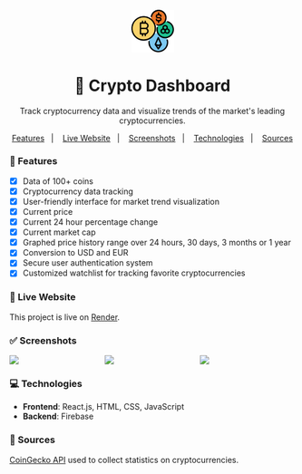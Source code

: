 <h4 align="center">
  <img src="https://github.com/kwagley0/crypto-dashboard/blob/main/src/logo.png" alt="logo" height="75"/>
</h4>

<h1 align="center">
    🚀 Crypto Dashboard
</h1>

<p align="center"> Track cryptocurrency data and visualize trends of the market's leading cryptocurrencies.</p>

<p align="center">
  <a href="#-features">Features</a>&nbsp;&nbsp;&nbsp;|&nbsp;&nbsp;&nbsp;
  <a href="#-deploy">Live Website</a>&nbsp;&nbsp;&nbsp;|&nbsp;&nbsp;&nbsp;
  <a href="#-screenshots">Screenshots</a>&nbsp;&nbsp;&nbsp;|&nbsp;&nbsp;&nbsp;
  <a href="#-technologies">Technologies</a>&nbsp;&nbsp;&nbsp;|&nbsp;&nbsp;&nbsp;
  <a href="#-sources">Sources</a>
</p>

### 📎 Features 

- [x] Data of 100+ coins
- [x] Cryptocurrency data tracking
- [x] User-friendly interface for market trend visualization
- [x] Current price
- [x] Current 24 hour percentage change
- [x] Current market cap
- [x] Graphed price history range over 24 hours, 30 days, 3 months or 1 year
- [x] Conversion to USD and EUR
- [x] Secure user authentication system
- [x] Customized watchlist for tracking favorite cryptocurrencies
      
### 🚀 Live Website 

This project is live on [Render](https://crypto-tracker-h2rw.onrender.com/).

### ✅ Screenshots
<div style="display: flex;">
<img src="https://github.com/kwagley0/crypto-dashboard/assets/121137026/0b275b2b-dac5-489f-811d-4bb61deede99" width="525px" />
<img src="https://github.com/kwagley0/crypto-dashboard/assets/121137026/0d54a25e-02e1-4a26-b1cf-255d6331cf31" width="525px" />  
<img src="https://github.com/kwagley0/crypto-dashboard/assets/121137026/d9e0f488-4490-4bc1-962d-05b9ba3c21a5" width="525px"/>
  
</div>


### 💻 Technologies
- **Frontend**: React.js, HTML, CSS, JavaScript
- **Backend**: Firebase

### 🧐 Sources
<a href="https://www.coingecko.com/en/api">CoinGecko API</a> used to collect statistics on cryptocurrencies.



